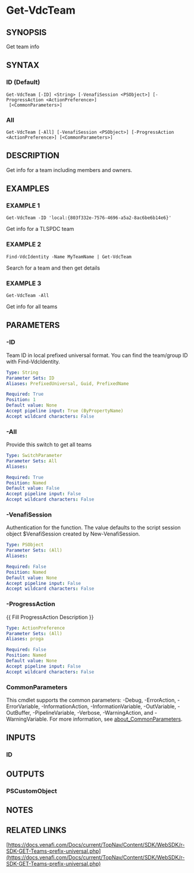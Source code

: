 # Get-VdcTeam

## SYNOPSIS
Get team info

## SYNTAX

### ID (Default)
```
Get-VdcTeam [-ID] <String> [-VenafiSession <PSObject>] [-ProgressAction <ActionPreference>]
 [<CommonParameters>]
```

### All
```
Get-VdcTeam [-All] [-VenafiSession <PSObject>] [-ProgressAction <ActionPreference>] [<CommonParameters>]
```

## DESCRIPTION
Get info for a team including members and owners.

## EXAMPLES

### EXAMPLE 1
```
Get-VdcTeam -ID 'local:{803f332e-7576-4696-a5a2-8ac6be6b14e6}'
```

Get info for a TLSPDC team

### EXAMPLE 2
```
Find-VdcIdentity -Name MyTeamName | Get-VdcTeam
```

Search for a team and then get details

### EXAMPLE 3
```
Get-VdcTeam -All
```

Get info for all teams

## PARAMETERS

### -ID
Team ID in local prefixed universal format. 
You can find the team/group ID with Find-VdcIdentity.

```yaml
Type: String
Parameter Sets: ID
Aliases: PrefixedUniversal, Guid, PrefixedName

Required: True
Position: 1
Default value: None
Accept pipeline input: True (ByPropertyName)
Accept wildcard characters: False
```

### -All
Provide this switch to get all teams

```yaml
Type: SwitchParameter
Parameter Sets: All
Aliases:

Required: True
Position: Named
Default value: False
Accept pipeline input: False
Accept wildcard characters: False
```

### -VenafiSession
Authentication for the function.
The value defaults to the script session object $VenafiSession created by New-VenafiSession.

```yaml
Type: PSObject
Parameter Sets: (All)
Aliases:

Required: False
Position: Named
Default value: None
Accept pipeline input: False
Accept wildcard characters: False
```

### -ProgressAction
{{ Fill ProgressAction Description }}

```yaml
Type: ActionPreference
Parameter Sets: (All)
Aliases: proga

Required: False
Position: Named
Default value: None
Accept pipeline input: False
Accept wildcard characters: False
```

### CommonParameters
This cmdlet supports the common parameters: -Debug, -ErrorAction, -ErrorVariable, -InformationAction, -InformationVariable, -OutVariable, -OutBuffer, -PipelineVariable, -Verbose, -WarningAction, and -WarningVariable. For more information, see [about_CommonParameters](http://go.microsoft.com/fwlink/?LinkID=113216).

## INPUTS

### ID
## OUTPUTS

### PSCustomObject
## NOTES

## RELATED LINKS

[https://docs.venafi.com/Docs/current/TopNav/Content/SDK/WebSDK/r-SDK-GET-Teams-prefix-universal.php](https://docs.venafi.com/Docs/current/TopNav/Content/SDK/WebSDK/r-SDK-GET-Teams-prefix-universal.php)

